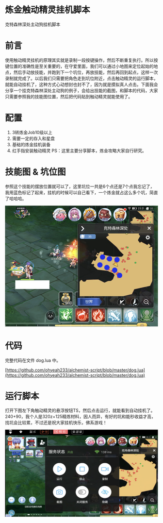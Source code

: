 # 炼金触动精灵挂机脚本

克特森林深处主动狗挂机脚本

# 前言

使用触动精灵挂机的原理其实就是录制一段按键操作，然后不断重复执行。所以按键位置的准确性是至关重要的，在守爱里面，我们可以通过小地图来定位起始的地点，然后手动放技能，并跑到下一个坑位，再放技能，然后再回到起点，这样一次录制就完成了。以后我们只需要把角色走到坑位附近，点击触动精灵的运行脚本，就能自动挂机了，这种方式心动想封也封不了，因为就是摸拟真人点击。下面我会分享一个挂克特森林深处主动狗的例子，会给出技能的截图，和脚本的代码，大家只需要参照我的技能图位置，然后把代码贴到触动精灵就能使用了。

# 配置

1. 3转炼金Job10级以上
2. 需要一定的存入和星盘
3. 基础的炼金挂机装备
4. 红手指安装触动精灵
PS：这里主要分享脚本，炼金攻略大家自行研究。

# 技能图 & 坑位图

参照这个技能的摆放位置就可以了，这里坑位一共是6个点还是7个点我忘记了，我用蓝色标记了起来，挂机的时候可以自己看下，一个炼金就占这么多个坑，简直了哈哈哈。

![alt](https://github.com/ohyeah233/alchemist-script/blob/master/ro-1.jpg)

# 代码

完整代码在文件 dog.lua 中。

[https://github.com/ohyeah233/alchemist-script/blob/master/dog.lua](https://github.com/ohyeah233/alchemist-script/blob/master/dog.lua)

# 运行脚本

打开下图左下角触动精灵的悬浮按钮TS，然后点击运行，就能看到自动挂机了。240+90，我个人是320z+125精炼材料，因人而异，有好的坑和能秒收益才高，找坑会比较累，不过还是祝大家挂机快乐，佛系游戏！

![alt](https://github.com/ohyeah233/alchemist-script/blob/master/ro-3.jpg)

